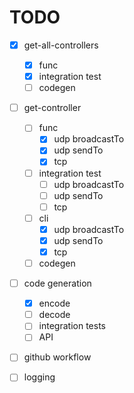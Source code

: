 # TODO

- [x] get-all-controllers
   - [x] func
   - [x] integration test
   - [ ] codegen

- [ ] get-controller
   - [ ] func
      - [x] udp broadcastTo
      - [x] udp sendTo
      - [x] tcp
   - [ ] integration test
      - [ ] udp broadcastTo
      - [ ] udp sendTo
      - [ ] tcp
   - [ ] cli
      - [x] udp broadcastTo
      - [x] udp sendTo
      - [x] tcp
   - [ ] codegen

- [ ] code generation
   - [x] encode
   - [ ] decode
   - [ ] integration tests
   - [ ] API

- [ ] github workflow
- [ ] logging


